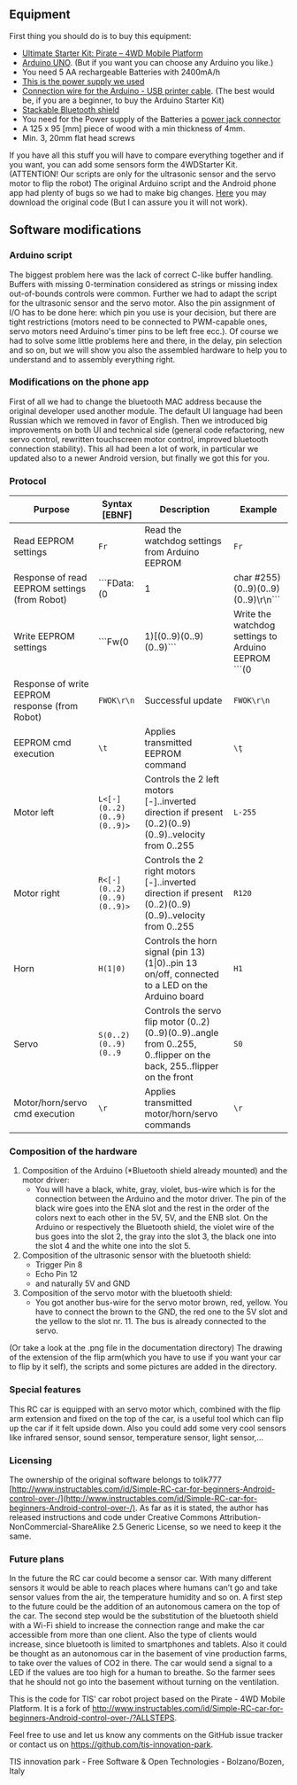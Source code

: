## Equipment

First thing you should do is to buy this equipment:

* [Ultimate Starter Kit: Pirate – 4WD Mobile Platform](http://www.google.com/url?q=http%3A%2F%2Fwww.ebay.it%2Fitm%2FUltimate-Starter-Kit-4WD-Robot-Car-DFRobot-Robotics-Platform-without-Arduino-%2F161177884052%3Fpt%3DUK_Computing_Other_Computing_Networking%26hash%3Ditem2586f35594&sa=D&sntz=1&usg=AFQjCNFsclWrIZmguzXOZ2l50J0sR6UQaw)
* [Arduino UNO](http://www.google.com/url?q=http%3A%2F%2Fwww.exp-tech.de%2FMainboards%2FArduino-Uno-R3.html&sa=D&sntz=1&usg=AFQjCNHGArFMFaQnLCd8ewy8VN35o50w6A). (But if you want you can choose any Arduino you like.)
* You need 5 AA rechargeable Batteries with 2400mA/h
* [This is the power supply we used](http://www.google.com/url?q=http%3A%2F%2Fwww.hobbydirekt.de%2FULTRAMAT-10-Graupner-6410%3A%3A31105.html&sa=D&sntz=1&usg=AFQjCNEGVlLp_pUX0QSUZEL4diPseNTHjg)
* [Connection wire for the Arduino - USB printer cable](http://www.google.com/url?q=http%3A%2F%2Fwww.exp-tech.de%2FZubehoer%2FKabel%2FUSB-Kabel-A-B-180cm.html&sa=D&sntz=1&usg=AFQjCNGyCFDfp5prfzifM4VIoPf9ZOmrWg). (The best would be, if you are a beginner, to buy the Arduino Starter Kit)
*  [Stackable Bluetooth shield](http://www.google.com/url?q=http%3A%2F%2Fwww.exp-tech.de%2FShields%2FStackable-Bluetooth-Shield-v2-2-Master-Slave.html&sa=D&sntz=1&usg=AFQjCNH2JAunmOozX3M2P8sK0N3S5HT0Xg)
* You need for the Power supply of the Batteries a [power jack connector](http://www.google.it/url?sa=i&rct=j&q=&esrc=s&source=images&cd=&cad=rja&uact=8&docid=ANLm9SJzSQyMWM&tbnid=NVHLy_ufW8dfwM:&ved=0CAUQjRw&url=http://www.aliexpress.com/item/CCTV-5-5mm-x-2-1mm-Female-Male-DC-Power-Jack-Connector-free-shipping/520393587.html&ei=-zH8U_iRDq3G7AaltoCgAg&bvm=bv.73612305,d.bGE&psig=AFQjCNEEyAgf-KXzFsm741qSrjV5iHZWBA&ust=1409123087640777)
* A 125 x 95 [mm] piece of wood with a min thickness of 4mm.
* Min. 3, 20mm flat head screws

If you have all this stuff you will have to compare everything together and if you want, you can add some sensors form the 4WDStarter Kit. (ATTENTION! Our scripts are only for the ultrasonic sensor and the servo motor to flip the robot)
The original Arduino script and the Android phone app had plenty of bugs so we had to make big changes. [Here](http://www.google.com/url?q=http%3A%2F%2Fwww.instructables.com%2Fid%2FSimple-RC-car-for-beginners-Android-control-over-%2F&sa=D&sntz=1&usg=AFQjCNG8QoCKxEOKsWGcAQMe-jnU9oSa_g) you may download the original code (But I can assure you it will not work).

## Software modifications

### Arduino script

The biggest problem here was the lack of correct C-like buffer handling. Buffers with missing 0-termination considered as strings or missing index out-of-bounds controls were common. Further we had to adapt the script for the ultrasonic sensor and the servo motor. Also the pin assignment of I/O has to be done here: which pin you use is your decision, but there are tight restrictions (motors need to be connected to PWM-capable ones, servo motors need Arduino's timer pins to be left free ecc.). Of course we had to solve some little problems here and there, in the delay, pin selection and so on, but we will show you also the assembled hardware to help you to understand and to assembly everything right.

### Modifications on the phone app

First of all we had to change the bluetooth MAC address because the original developer used another module. The default UI language had been Russian which we removed in favor of English. Then we introduced big improvements on both UI and technical side (general code refactoring, new servo control, rewritten touchscreen motor control, improved bluetooth connection stability). This all had been a lot of work, in particular we updated also to a newer Android version, but finally we got this for you.

### Protocol

| Purpose | Syntax [EBNF] | Description | Example |
|---------|---------------|-------------|---------|
| Read EEPROM settings | ```Fr``` | Read the watchdog settings from Arduino EEPROM | ```Fr``` |
| Response of read EEPROM settings (from Robot) | ```FData:(0|1|char #255)(0..9)(0..9)(0..9)\r\n``` | ```(0|1|char #255)..0``` means watchdog disabled - 999999ms, 1 means watchdog enabled with specified time, char #255 means factory default watchdog (EEPROM still empty) - 2500ms (0..9)(0..9)(0..9)..watchdog time in xxx00ms format (1/10 of seconds) | ```FData:0000\r\n```|
| Write EEPROM settings | ```Fw(0|1)[(0..9)(0..9)(0..9)``` | Write the watchdog settings to Arduino EEPROM ```(0|1)..0``` means watchdog disabled - ```999999ms```, 1 means watchdog enabled with specified time ```(0..9)(0..9)(0..9)```..watchdog time in xxx00ms format (1/10 of seconds) | ```Fw1243``` |
| Response of write EEPROM response (from Robot) | ```FWOK\r\n``` | Successful update | ```FWOK\r\n```|
| EEPROM cmd execution | ```\t``` | Applies transmitted EEPROM command | ```\ţ``` |
| Motor left | ```L<[-](0..2)(0..9)(0..9)>``` | Controls the 2 left motors [-]..inverted direction if present (0..2)(0..9)(0..9)..velocity from 0..255 | ```L-255``` |
| Motor right | ```R<[-](0..2)(0..9)(0..9)>``` | Controls the 2 right motors [-]..inverted direction if present \(0..2)(0..9)(0..9)..velocity from 0..255 | ```R120``` |
| Horn | ```H(1\|0)``` | Controls the horn signal (pin 13) (1\|0)..pin 13 on/off, connected to a LED on the Arduino board | ```H1``` |
| Servo | ```S(0..2)(0..9)(0..9``` | Controls the servo flip motor (0..2)(0..9)(0..9)..angle from 0..255, 0..flipper on the back, 255..flipper on the front | ```S0```|
| Motor/horn/servo cmd execution | ```\r``` | Applies transmitted motor/horn/servo commands | ```\r``` |


### Composition of the hardware

1. Composition of the Arduino (*Bluetooth shield already mounted) and the motor driver:
     * You will have a black, white, gray, violet, bus-wire which is for the connection between the Arduino and the motor driver. The pin of the black wire goes into the ENA slot and the rest in the order of the colors next to each other in the 5V, 5V, and the ENB slot. On the Arduino or respectively the Bluetooth shield, the violet wire of the bus goes into the slot 2, the gray into the slot 3, the black one into the slot 4 and the white one into the slot 5.
2. Composition of the ultrasonic sensor with the bluetooth shield:
     * Trigger Pin 8
     * Echo Pin 12
     * and naturally 5V and GND
3. Composition of the servo motor with the bluetooth shield:
     * You got another bus-wire for the servo motor brown, red, yellow. You have to connect the brown to the GND, the red one to the 5V slot and the yellow to the slot nr. 11. The bus is already connected to the servo.

(Or take a look at the .png file in the documentation directory)
The drawing of the extension of the flip arm(which you have to use if you want your car to flip by it self), the scripts and some pictures are added in the directory.

### Special features
This RC car is equipped with an servo motor which, combined with the flip arm extension and fixed on the top of the car, is a useful tool which can flip up the car if it felt upside down.
Also you could add some very cool sensors like infrared sensor, sound sensor, temperature sensor, light sensor,...

### Licensing

The ownership of the original software belongs to tolik777 [http://www.instructables.com/id/Simple-RC-car-for-beginners-Android-control-over-/](http://www.instructables.com/id/Simple-RC-car-for-beginners-Android-control-over-/). As far as it is stated, the author has released instructions and code under Creative Commons Attribution-NonCommercial-ShareAlike 2.5 Generic License, so we need to keep it the same.

### Future plans

In the future the RC car could become a sensor car. With many different sensors it would be able to reach places where humans can’t go and take sensor values from the air, the temperature humidity and so on. A first step to the future could be the addition of an autonomous camera on the top of the car.
The second step would be the substitution of the bluetooth shield with a Wi-Fi shield to increase the connection range and make the car accessible from more than one client. Also the type of clients would increase, since bluetooth is limited to smartphones and tablets.
Also it could be thought as an autonomous car in the basement of vine production farms, to take over the values of CO2 in there. The car would send a signal to a LED if the values are too high for a human to breathe. So the farmer sees that he should not go into the basement without turning on the ventilation.




This is the code for TIS' car robot project based on the Pirate - 4WD Mobile
Platform. It is a fork of http://www.instructables.com/id/Simple-RC-car-for-beginners-Android-control-over-/?ALLSTEPS.

Feel free to use and let us know any comments on the GitHub issue tracker or
contact us on https://github.com/tis-innovation-park.

TIS innovation park - Free Software & Open Technologies - Bolzano/Bozen, Italy
